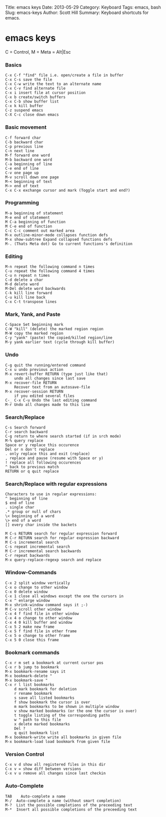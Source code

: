 Title: emacs keys
Date: 2013-05-29
Category: Keyboard
Tags: emacs, bash
Slug: emacs-keys
Author: Scott Hill
Summary: Keyboard shortcuts for emacs.


# emacs keys

C = Control, M = Meta = Alt|Esc  

### Basics
    C-x C-f "find" file i.e. open/create a file in buffer
    C-x C-s save the file
    C-x C-w write the text to an alternate name
    C-x C-v find alternate file
    C-x i insert file at cursor position
    C-x b create/switch buffers
    C-x C-b show buffer list
    C-x k kill buffer
    C-z suspend emacs 
    C-X C-c close down emacs


### Basic movement
    C-f forward char
    C-b backward char
    C-p previous line
    C-n next line
    M-f forward one word
    M-b backward one word
    C-a beginning of line
    C-e end of line
    C-v one page up
    M-v scroll down one page
    M-< beginning of text
    M-> end of text
    C-x C-x exchange cursor and mark (Toggle start and end?)

### Programming
    M-a beginning of statement
    M-e end of statement
    M C-a beginning of function
    M C-e end of function
    C-c C-c comment out marked area
    M-x outline-minor-mode collapses function defs
    M-x show-subtree Expand collapsed functions defs
    M-. (Thats Meta dot) Go to current functions's definition 

### Editing
    M-n repeat the following command n times
    C-u repeat the following command 4 times
    C-u n repeat n times
    C-d delete a char
    M-d delete word
    M-Del delete word backwards
    C-k kill line forward
    C-u kill line back
    C-x C-t transpose lines

### Mark, Yank, and Paste
    C-Space Set beginning mark 
    C-W "kill" (delete) the marked region region
    M-W copy the marked region
    C-y "yank" (paste) the copied/killed region/line
    M-y yank earlier text (cycle through kill buffer)


### Undo
    C-g quit the running/entered command
    C-x u undo previous action
    M-x revert-buffer RETURN (type just like that)  
        undo all changes since last save
    M-x recover-file RETURN  
        Recover text from an autosave-file
    M-x recover-session RETURN 
        if you edited several files
    C-_ C-x C-u Undo the last editing command
    M-r Undo all changes made to this line



### Search/Replace
    C-s Search forward
    C-r search backward
    C-g return to where search started (if in srch mode)
    M-% query replace
    Space or y replace this occurence
    Del or n don't replace
    . only replace this and exit (replace)
    , replace and pause (resume with Space or y)
    ! replace all following occurences
    ^ back to previous match  
    RETURN or q quit replace


### Search/Replace with regular expressions
    Characters to use in regular expressions:
    ^ beginning of line
    $ end of line
    . single char
    .* group or null of chars
    \< beginning of a word
    \> end of a word
    [] every char inside the backets

    M C-s RETURN search for regular expression forward
    M C-r RETURN search for regular expression backward
    M C-s incremental search
    C-s repeat incremental search
    M C-r incremental search backwards
    C-r repeat backwards
    M-x query-replace-regexp search and replace

### Window-Commands
    C-x 2 split window vertically
    C-x o change to other window
    C-x 0 delete window
    C-x 1 close all windows except the one the cursors in
    C-x ^ enlarge window
    M-x shrink-window command says it ;-)
    M C-v scroll other window
    C-x 4 f find file in other window
    C-x 4 o change to other window
    C-x 4 0 kill buffer and window
    C-x 5 2 make new frame
    C-x 5 f find file in other frame
    C-x 5 o change to other frame
    C-x 5 0 close this frame

### Bookmark commands
    C-x r m set a bookmark at current cursor pos
    C-x r b jump to bookmark
    M-x bookmark-rename says it
    M-x bookmark-delete "
    M-x bookmark-save "
    C-x r l list bookmarks
        d mark bookmark for deletion
        r rename bookmark
        s save all listed bookmarks
        f show bookmark the cursor is over
        m mark bookmarks to be shown in multiple window
        v show marked bookmarks (or the one the cursor is over)
        t toggle listing of the corresponding paths
        w " path to this file
        x delete marked bookmarks
        Del ?
        q quit bookmark list
    M-x bookmark-write write all bookmarks in given file
    M-x bookmark-load load bookmark from given file

### Version Control
    C-x v d show all registered files in this dir
    C-x v = show diff between versions
    C-x v u remove all changes since last checkin


### Auto-Complete
    TAB    Auto-complete a name
    M-/  Auto-complete a name (without smart completion) 
    M-?  List the possible completions of the preceeding text
    M-*  Insert all possible completions of the preceeding text






